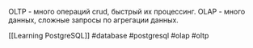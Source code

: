 OLTP - много операций crud, быстрый их процессинг.
OLAP - много данных, сложные запросы по агрегации данных.

[[Learning PostgreSQL]]
#database #postgresql #olap #oltp 